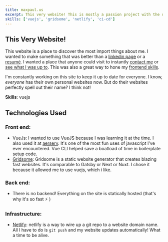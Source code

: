 ```yaml
---
title: maxpaul.us
excerpt: This very website! This is mostly a passion project with the upside that I can show it off as a living resumé.
skills: ['vuejs', 'gridsome', 'netlify', 'ci-cd']
---
```


## This Very Website!

This website is a place to discover the most import things about me. I wanted to make something that was better than a [linkedin page](https://www.linkedin.com/in/max-paulus-1b456aa8) or a [resumé](https://www.dropbox.com/s/322p5hn4l8co8u5/resume_2019.pdf?dl=0). I wanted a place that anyone could visit to instantly [contact me](/#contact-me) or [see what I was up to](/now). This was also a great way to hone my [frontend skills](/skill/vuejs). 

I'm constantly working on this site to keep it up to date for everyone. I know, *everyone* has their own personal websites now. But do their websites perfectly spell out their name? I think not!

**Skills**: vuejs 

## Technologies Used

### Front end: 

* VueJs: I wanted to use VueJS because I was learning it at the time. I also used it at [aerserv](/portfolio/aerserv). It's one of the most fun uses of javascript I've ever encountered. Vue CLI helped save a boatload of time in boilerplate setup code.
* [Gridsome](https://gridsome.org/): Gridsome is a static website generator that creates blazing fast websites. It's comparable to Gatsby or Next or Nuxt. I chose it because it allowed me to use vuejs, which i like.

### Back end: 

* There is no backend! Everything on the site is statically hosted (that's why it's so fast :zap: )

### Infrastructure: 

* [Netlify](https://www.netlify.com/): netlify is a way to wire up a git repo to a website domain name. All I have to do is `git push` and my website updates automatically! What a time to be alive.

